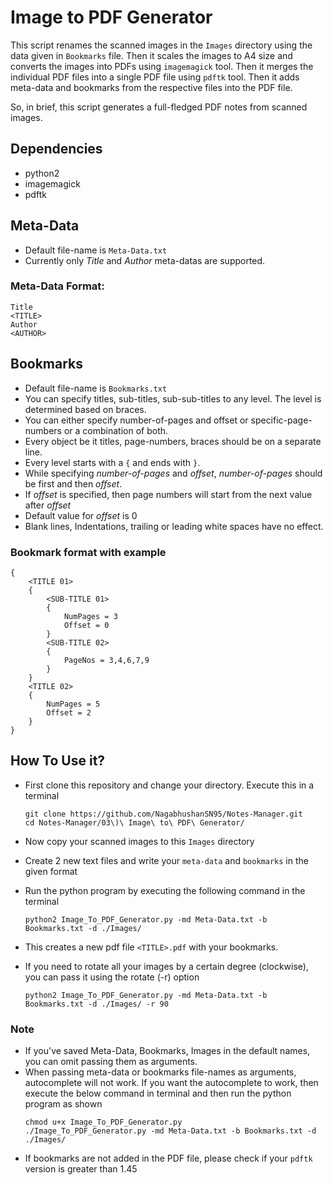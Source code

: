 # Image to PDF Generator

This script renames the scanned images in the `Images` directory using the data given in `Bookmarks` file. Then it 
scales the images to A4 size and converts the images into PDFs using `imagemagick` tool. Then it merges the individual 
PDF files into a single PDF file using `pdftk` tool. Then it adds meta-data and bookmarks from the respective files 
into the PDF file.

   So, in brief, this script generates a full-fledged PDF notes from scanned images.

## Dependencies
* python2
* imagemagick
* pdftk

## Meta-Data
* Default file-name is `Meta-Data.txt`
* Currently only _Title_ and _Author_ meta-datas are supported.

### Meta-Data Format:
```
Title
<TITLE>
Author
<AUTHOR>
```

## Bookmarks
* Default file-name is `Bookmarks.txt`
* You can specify titles, sub-titles, sub-sub-titles to any level. The level is determined based on braces.
* You can either specify number-of-pages and offset or specific-page-numbers or a combination of both.
* Every object be it titles, page-numbers, braces should be on a separate line.
* Every level starts with a `{` and ends with `}`.
* While specifying _number-of-pages_ and _offset_, _number-of-pages_ should be first and then _offset_.
* If _offset_ is specified, then page numbers will start from the next value after _offset_
* Default value for _offset_ is 0
* Blank lines, Indentations, trailing or leading white spaces have no effect.

### Bookmark format with example
```
{
    <TITLE 01>
    {
        <SUB-TITLE 01>
        {
            NumPages = 3
            Offset = 0
        }
        <SUB-TITLE 02>
        {
            PageNos = 3,4,6,7,9
        }
    }
    <TITLE 02>
    {
        NumPages = 5
        Offset = 2
    }
}
```

## How To Use it?
* First clone this repository and change your directory. Execute this in a terminal

  ```
  git clone https://github.com/NagabhushanSN95/Notes-Manager.git
  cd Notes-Manager/03\)\ Image\ to\ PDF\ Generator/ 
  ```
* Now copy your scanned images to this `Images` directory
* Create 2 new text files and write your `meta-data` and `bookmarks` in the given format
* Run the python program by executing the following command in the terminal
  ```
  python2 Image_To_PDF_Generator.py -md Meta-Data.txt -b Bookmarks.txt -d ./Images/
  ```
* This creates a new pdf file `<TITLE>.pdf` with your bookmarks.
* If you need to rotate all your images by a certain degree (clockwise), you can pass it using the rotate (-r) option
  ```
  python2 Image_To_PDF_Generator.py -md Meta-Data.txt -b Bookmarks.txt -d ./Images/ -r 90
  ```

### Note
* If you've saved Meta-Data, Bookmarks, Images in the default names, you can omit passing them as arguments.
* When passing meta-data or bookmarks file-names as arguments, autocomplete will not work. If you want the 
autocomplete to work, then execute the below command in terminal and then run the python program as shown
  ```
  chmod u+x Image_To_PDF_Generator.py
  ./Image_To_PDF_Generator.py -md Meta-Data.txt -b Bookmarks.txt -d ./Images/
  ```
* If bookmarks are not added in the PDF file, please check if your `pdftk` version is greater than 1.45
